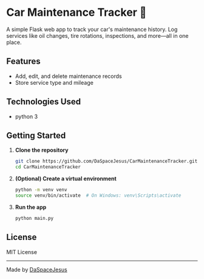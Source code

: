 # Car Maintenance Tracker 🚗

A simple Flask web app to track your car's maintenance history. Log services like oil changes, tire rotations, inspections, and more—all in one place.

## Features

- Add, edit, and delete maintenance records
- Store service type and mileage

## Technologies Used

- python 3

## Getting Started

1. **Clone the repository**
   ```bash
   git clone https://github.com/DaSpaceJesus/CarMaintenanceTracker.git
   cd CarMaintenanceTracker
   ```

2. **(Optional) Create a virtual environment**
   ```bash
   python -m venv venv
   source venv/bin/activate  # On Windows: venv\Scripts\activate
   ```

3. **Run the app**
   ```bash
   python main.py
   ```


## License

MIT License

---

Made by [DaSpaceJesus](https://github.com/DaSpaceJesus)
